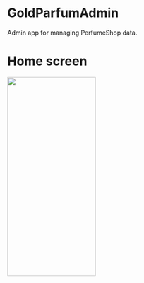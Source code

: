 # GoldParfumAdmin
Admin app for managing PerfumeShop data.


# Home screen

<img src="https://github.com/petya3000/GoldParfumAdmin/assets/99812822/34bf687a-6d0c-4d48-8ff4-e719002ef370" width="200" height="450"/>


